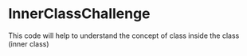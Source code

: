 # InnerClassChallenge
This code will help to understand the concept of class inside the class (inner class)
